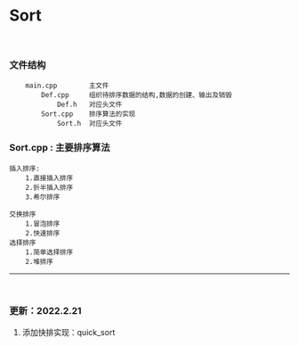 # Sort

<br>

### 文件结构
		main.cpp	    主文件
			Def.cpp		组织待排序数据的结构,数据的创建、输出及销毁
				Def.h   对应头文件
			Sort.cpp	排序算法的实现
				Sort.h	对应头文件

### Sort.cpp : 主要排序算法
	插入排序:
    	1.直接插入排序
    	2.折半插入排序
    	3.希尔排序

    交换排序
    	1.冒泡排序
    	2.快速排序
	选择排序
		1.简单选择排序
		2.堆排序

----

<br>

### 更新：2022.2.21
1. 添加快排实现：quick_sort
